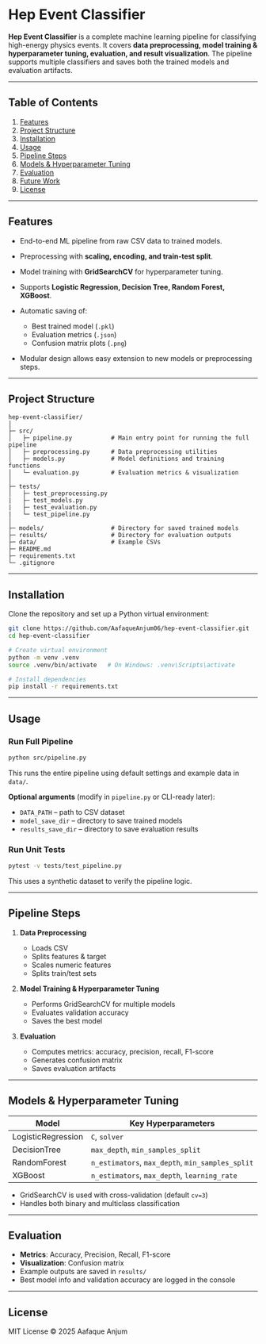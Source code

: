 # Hep Event Classifier

**Hep Event Classifier** is a complete machine learning pipeline for classifying high-energy physics events. It covers **data preprocessing, model training & hyperparameter tuning, evaluation, and result visualization**. The pipeline supports multiple classifiers and saves both the trained models and evaluation artifacts.

---

## **Table of Contents**

1. [Features](#features)
2. [Project Structure](#project-structure)
3. [Installation](#installation)
4. [Usage](#usage)
5. [Pipeline Steps](#pipeline-steps)
6. [Models & Hyperparameter Tuning](#models--hyperparameter-tuning)
7. [Evaluation](#evaluation)
8. [Future Work](#future-work)
9. [License](#license)

---

## **Features**

* End-to-end ML pipeline from raw CSV data to trained models.
* Preprocessing with **scaling, encoding, and train-test split**.
* Model training with **GridSearchCV** for hyperparameter tuning.
* Supports **Logistic Regression, Decision Tree, Random Forest, XGBoost**.
* Automatic saving of:

  * Best trained model (`.pkl`)
  * Evaluation metrics (`.json`)
  * Confusion matrix plots (`.png`)
* Modular design allows easy extension to new models or preprocessing steps.

---

## **Project Structure**

```
hep-event-classifier/
│
├─ src/
│   ├─ pipeline.py           # Main entry point for running the full pipeline
│   ├─ preprocessing.py      # Data preprocessing utilities
│   ├─ models.py             # Model definitions and training functions
│   └─ evaluation.py         # Evaluation metrics & visualization
│
├─ tests/
│   ├─ test_preprocessing.py     
|   ├─ test_models.py
|   ├─ test_evaluation.py
|   └─ test_pipeline.py
│
├─ models/                   # Directory for saved trained models
├─ results/                  # Directory for evaluation outputs
├─ data/                     # Example CSVs
├─ README.md
├─ requirements.txt
└─ .gitignore
```

---

## **Installation**

Clone the repository and set up a Python virtual environment:

```bash
git clone https://github.com/AafaqueAnjum06/hep-event-classifier.git
cd hep-event-classifier

# Create virtual environment
python -m venv .venv
source .venv/bin/activate   # On Windows: .venv\Scripts\activate

# Install dependencies
pip install -r requirements.txt
```

---

## **Usage**

### **Run Full Pipeline**

```bash
python src/pipeline.py
```
This runs the entire pipeline using default settings and example data in `data/`.

**Optional arguments** (modify in `pipeline.py` or CLI-ready later):

* `DATA_PATH` – path to CSV dataset
* `model_save_dir` – directory to save trained models
* `results_save_dir` – directory to save evaluation results

### **Run Unit Tests**

```bash
pytest -v tests/test_pipeline.py
```

This uses a synthetic dataset to verify the pipeline logic.

---

## **Pipeline Steps**

1. **Data Preprocessing**

   * Loads CSV
   * Splits features & target
   * Scales numeric features
   * Splits train/test sets

2. **Model Training & Hyperparameter Tuning**

   * Performs GridSearchCV for multiple models
   * Evaluates validation accuracy
   * Saves the best model

3. **Evaluation**

   * Computes metrics: accuracy, precision, recall, F1-score
   * Generates confusion matrix
   * Saves evaluation artifacts

---

## **Models & Hyperparameter Tuning**

| Model              | Key Hyperparameters                              |
| ------------------ | ------------------------------------------------ |
| LogisticRegression | `C`, `solver`                                    |
| DecisionTree       | `max_depth`, `min_samples_split`                 |
| RandomForest       | `n_estimators`, `max_depth`, `min_samples_split` |
| XGBoost            | `n_estimators`, `max_depth`, `learning_rate`     |

* GridSearchCV is used with cross-validation (default `cv=3`)
* Handles both binary and multiclass classification

---

## **Evaluation**

* **Metrics**: Accuracy, Precision, Recall, F1-score
* **Visualization**: Confusion matrix
* Example outputs are saved in `results/`
* Best model info and validation accuracy are logged in the console

---

## **License**

MIT License © 2025 Aafaque Anjum
